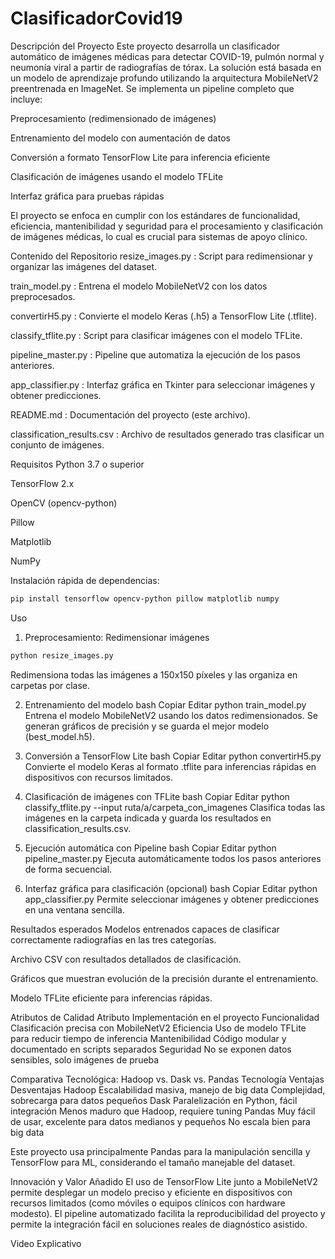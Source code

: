 # ClasificadorCovid19

Descripción del Proyecto
Este proyecto desarrolla un clasificador automático de imágenes médicas para detectar COVID-19, pulmón normal y neumonía viral a partir de radiografías de tórax. La solución está basada en un modelo de aprendizaje profundo utilizando la arquitectura MobileNetV2 preentrenada en ImageNet. Se implementa un pipeline completo que incluye:

Preprocesamiento (redimensionado de imágenes)

Entrenamiento del modelo con aumentación de datos

Conversión a formato TensorFlow Lite para inferencia eficiente

Clasificación de imágenes usando el modelo TFLite

Interfaz gráfica para pruebas rápidas

El proyecto se enfoca en cumplir con los estándares de funcionalidad, eficiencia, mantenibilidad y seguridad para el procesamiento y clasificación de imágenes médicas, lo cual es crucial para sistemas de apoyo clínico.

Contenido del Repositorio
resize_images.py : Script para redimensionar y organizar las imágenes del dataset.

train_model.py : Entrena el modelo MobileNetV2 con los datos preprocesados.

convertirH5.py : Convierte el modelo Keras (.h5) a TensorFlow Lite (.tflite).

classify_tflite.py : Script para clasificar imágenes con el modelo TFLite.

pipeline_master.py : Pipeline que automatiza la ejecución de los pasos anteriores.

app_classifier.py : Interfaz gráfica en Tkinter para seleccionar imágenes y obtener predicciones.

README.md : Documentación del proyecto (este archivo).

classification_results.csv : Archivo de resultados generado tras clasificar un conjunto de imágenes.

Requisitos
Python 3.7 o superior

TensorFlow 2.x

OpenCV (opencv-python)

Pillow

Matplotlib

NumPy

Instalación rápida de dependencias:

```bash
pip install tensorflow opencv-python pillow matplotlib numpy
```

Uso
1. Preprocesamiento: Redimensionar imágenes
```bash
python resize_images.py
```

Redimensiona todas las imágenes a 150x150 píxeles y las organiza en carpetas por clase.

2. Entrenamiento del modelo
bash
Copiar
Editar
python train_model.py
Entrena el modelo MobileNetV2 usando los datos redimensionados. Se generan gráficos de precisión y se guarda el mejor modelo (best_model.h5).

3. Conversión a TensorFlow Lite
bash
Copiar
Editar
python convertirH5.py
Convierte el modelo Keras al formato .tflite para inferencias rápidas en dispositivos con recursos limitados.

4. Clasificación de imágenes con TFLite
bash
Copiar
Editar
python classify_tflite.py --input ruta/a/carpeta_con_imagenes
Clasifica todas las imágenes en la carpeta indicada y guarda los resultados en classification_results.csv.

5. Ejecución automática con Pipeline
bash
Copiar
Editar
python pipeline_master.py
Ejecuta automáticamente todos los pasos anteriores de forma secuencial.

6. Interfaz gráfica para clasificación (opcional)
bash
Copiar
Editar
python app_classifier.py
Permite seleccionar imágenes y obtener predicciones en una ventana sencilla.

Resultados esperados
Modelos entrenados capaces de clasificar correctamente radiografías en las tres categorías.

Archivo CSV con resultados detallados de clasificación.

Gráficos que muestran evolución de la precisión durante el entrenamiento.

Modelo TFLite eficiente para inferencias rápidas.

Atributos de Calidad
Atributo	Implementación en el proyecto
Funcionalidad	Clasificación precisa con MobileNetV2
Eficiencia	Uso de modelo TFLite para reducir tiempo de inferencia
Mantenibilidad	Código modular y documentado en scripts separados
Seguridad	No se exponen datos sensibles, solo imágenes de prueba

Comparativa Tecnológica: Hadoop vs. Dask vs. Pandas
Tecnología	Ventajas	Desventajas
Hadoop	Escalabilidad masiva, manejo de big data	Complejidad, sobrecarga para datos pequeños
Dask	Paralelización en Python, fácil integración	Menos maduro que Hadoop, requiere tuning
Pandas	Muy fácil de usar, excelente para datos medianos y pequeños	No escala bien para big data

Este proyecto usa principalmente Pandas para la manipulación sencilla y TensorFlow para ML, considerando el tamaño manejable del dataset.

Innovación y Valor Añadido
El uso de TensorFlow Lite junto a MobileNetV2 permite desplegar un modelo preciso y eficiente en dispositivos con recursos limitados (como móviles o equipos clínicos con hardware modesto). El pipeline automatizado facilita la reproducibilidad del proyecto y permite la integración fácil en soluciones reales de diagnóstico asistido.

Video Explicativo
